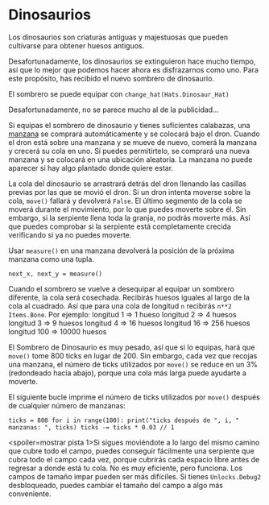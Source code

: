 # Dinosaurios
Los dinosaurios son criaturas antiguas y majestuosas que pueden cultivarse para obtener huesos antiguos.

Desafortunadamente, los dinosaurios se extinguieron hace mucho tiempo, así que lo mejor que podemos hacer ahora es disfrazarnos como uno.
Para este propósito, has recibido el nuevo sombrero de dinosaurio.

El sombrero se puede equipar con
`change_hat(Hats.Dinosaur_Hat)`

Desafortunadamente, no se parece mucho al de la publicidad...

Si equipas el sombrero de dinosaurio y tienes suficientes calabazas, una [manzana](objects/apple) se comprará automáticamente y se colocará bajo el dron.
Cuando el dron está sobre una manzana y se mueve de nuevo, comerá la manzana y crecerá su cola en uno. Si puedes permitírtelo, se comprará una nueva manzana y se colocará en una ubicación aleatoria.
La manzana no puede aparecer si hay algo plantado donde quiere estar.

La cola del dinosaurio se arrastrará detrás del dron llenando las casillas previas por las que se movió el dron. Si un dron intenta moverse sobre la cola, `move()` fallará y devolverá `False`. 
El último segmento de la cola se moverá durante el movimiento, por lo que puedes moverte sobre él. Sin embargo, si la serpiente llena toda la granja, no podrás moverte más. Así que puedes comprobar si la serpiente está completamente crecida verificando si ya no puedes moverte.

Usar `measure()` en una manzana devolverá la posición de la próxima manzana como una tupla.

`next_x, next_y = measure()`

Cuando el sombrero se vuelve a desequipar al equipar un sombrero diferente, la cola será cosechada.
Recibirás huesos iguales al largo de la cola al cuadrado. Así que para una cola de longitud `n` recibirás `n**2` `Items.Bone`.
Por ejemplo:
longitud 1 => 1 hueso
longitud 2 => 4 huesos
longitud 3 => 9 huesos
longitud 4 => 16 huesos
longitud 16 => 256 huesos
longitud 100 => 10000 huesos

El Sombrero de Dinosaurio es muy pesado, así que si lo equipas, hará que `move()` tome 800 ticks en lugar de 200. Sin embargo, cada vez que recojas una manzana, el número de ticks utilizados por `move()` se reduce en un 3% (redondeado hacia abajo), porque una cola más larga puede ayudarte a moverte.

El siguiente bucle imprime el número de ticks utilizados por `move()` después de cualquier número de manzanas:

`ticks = 800
for i in range(100):
    print("ticks después de ", i, " manzanas: ", ticks)
    ticks -= ticks * 0.03 // 1`

<spoiler=mostrar pista 1>Si sigues moviéndote a lo largo del mismo camino que cubre todo el campo, puedes conseguir fácilmente una serpiente que cubra todo el campo cada vez, porque cubrirás cada espacio libre antes de regresar a donde está tu cola. No es muy eficiente, pero funciona.
Los campos de tamaño impar pueden ser más difíciles. Si tienes `Unlocks.Debug2` desbloqueado, puedes cambiar el tamaño del campo a algo más conveniente.</spoiler>